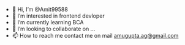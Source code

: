 - 👋 Hi, I’m @Amit99588
- 👀 I’m interested in frontend devloper
- 🌱 I’m currently learning BCA
- 💞️ I’m looking to collaborate on ...
- 📫 How to reach me contact me on mail amugupta.ag@gmail.com

<!---
Amit99588/Amit99588 is a ✨ special ✨ repository because its `README.md` (this file) appears on your GitHub profile.
You can click the Preview link to take a look at your changes.
--->
